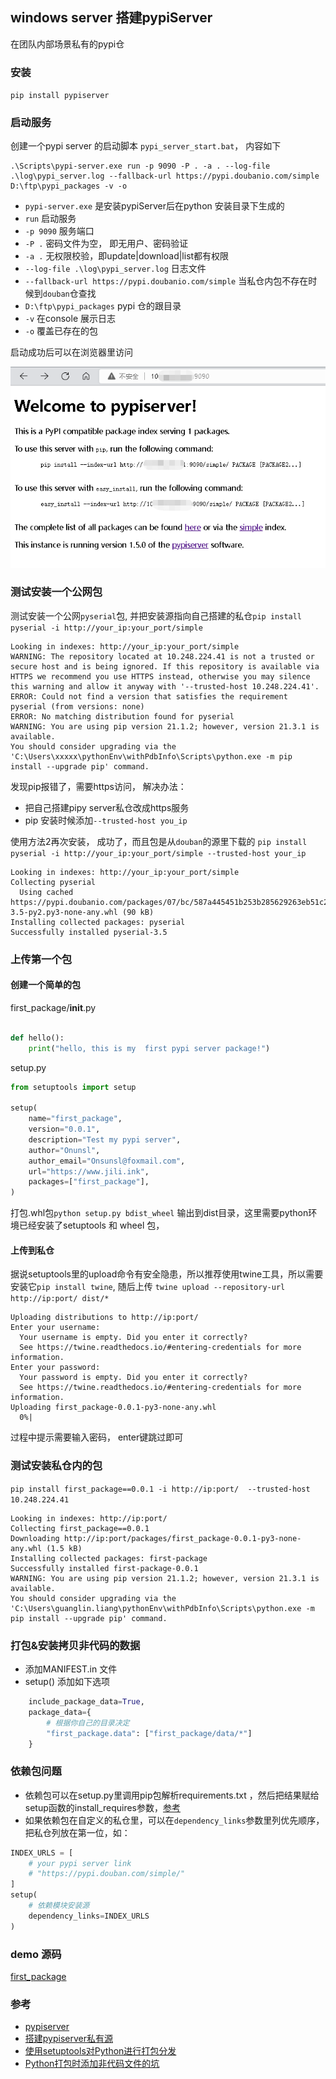 ## windows server 搭建pypiServer 

在团队内部场景私有的pypi仓


### 安装
`pip install pypiserver` 


### 启动服务
创建一个pypi server 的启动脚本 `pypi_server_start.bat`， 内容如下
```shell
.\Scripts\pypi-server.exe run -p 9090 -P . -a . --log-file .\log\pypi_server.log --fallback-url https://pypi.doubanio.com/simple  D:\ftp\pypi_packages -v -o
```

* `pypi-server.exe` 是安装pypiServer后在python 安装目录下生成的
* `run` 启动服务
* `-p 9090` 服务端口
* `-P .` 密码文件为空， 即无用户、密码验证
* `-a .` 无权限校验，即update|download|list都有权限
* `--log-file .\log\pypi_server.log`  日志文件
* `--fallback-url https://pypi.doubanio.com/simple` 当私仓内包不存在时候到`douban`仓查找
* `D:\ftp\pypi_packages` pypi 仓的跟目录
* `-v` 在console 展示日志
* `-o` 覆盖已存在的包

启动成功后可以在浏览器里访问

![](static\images\pypi_server.png)



### 测试安装一个公网包

测试安装一个公网`pyserial`包, 并把安装源指向自己搭建的私仓`pip install pyserial -i http://your_ip:your_port/simple`
```shell
Looking in indexes: http://your_ip:your_port/simple
WARNING: The repository located at 10.248.224.41 is not a trusted or secure host and is being ignored. If this repository is available via HTTPS we recommend you use HTTPS instead, otherwise you may silence this warning and allow it anyway with '--trusted-host 10.248.224.41'.
ERROR: Could not find a version that satisfies the requirement pyserial (from versions: none)
ERROR: No matching distribution found for pyserial
WARNING: You are using pip version 21.1.2; however, version 21.3.1 is available.
You should consider upgrading via the 'C:\Users\xxxxx\pythonEnv\withPdbInfo\Scripts\python.exe -m pip install --upgrade pip' command.
```

发现pip报错了，需要https访问， 解决办法：
* 把自己搭建pipy server私仓改成https服务
* pip 安装时候添加`--trusted-host you_ip`

使用方法2再次安装， 成功了，而且包是从`douban`的源里下载的
`pip install pyserial -i http://your_ip:your_port/simple --trusted-host your_ip`

```shell
Looking in indexes: http://your_ip:your_port/simple
Collecting pyserial
  Using cached https://pypi.doubanio.com/packages/07/bc/587a445451b253b285629263eb51c2d8e9bcea4fc97826266d186f96f558/pyserial-3.5-py2.py3-none-any.whl (90 kB)
Installing collected packages: pyserial
Successfully installed pyserial-3.5

```

### 上传第一个包
#### 创建一个简单的包
first_package/__init__.py
```python

def hello():
    print("hello, this is my  first pypi server package!")
```

setup.py
```python
from setuptools import setup

setup(
    name="first_package",
    version="0.0.1",
    description="Test my pypi server",
    author="Onunsl",
    author_email="Onsunsl@foxmail.com",
    url="https://www.jili.ink",
    packages=["first_package"],
)
```
打包.whl包`python setup.py bdist_wheel` 输出到dist目录，这里需要python环境已经安装了setuptools 和 wheel 包，


#### 上传到私仓
据说setuptools里的upload命令有安全隐患，所以推荐使用twine工具，所以需要安装它`pip install twine`, 随后上传
`twine upload --repository-url http://ip:port/ dist/*`
```shell
Uploading distributions to http://ip:port/
Enter your username:
  Your username is empty. Did you enter it correctly?
  See https://twine.readthedocs.io/#entering-credentials for more information.
Enter your password:
  Your password is empty. Did you enter it correctly?
  See https://twine.readthedocs.io/#entering-credentials for more information.
Uploading first_package-0.0.1-py3-none-any.whl
  0%| 
```

过程中提示需要输入密码， enter键跳过即可

### 测试安装私仓内的包

`pip install first_package==0.0.1 -i http://ip:port/  --trusted-host 10.248.224.41`

```shell
Looking in indexes: http://ip:port/
Collecting first_package==0.0.1
Downloading http://ip:port/packages/first_package-0.0.1-py3-none-any.whl (1.5 kB)
Installing collected packages: first-package
Successfully installed first-package-0.0.1
WARNING: You are using pip version 21.1.2; however, version 21.3.1 is available.
You should consider upgrading via the 'C:\Users\guanglin.liang\pythonEnv\withPdbInfo\Scripts\python.exe -m pip install --upgrade pip' command.
```

### 打包&安装拷贝非代码的数据
* 添加MANIFEST.in 文件
* setup() 添加如下选项
```python
    include_package_data=True,
    package_data={
        # 根据你自己的目录决定
        "first_package.data": ["first_package/data/*"]
    }
```


### 依赖包问题
* 依赖包可以在setup.py里调用pip包解析requirements.txt ，然后把结果赋给setup函数的install_requires参数，[参考](https://qastack.cn/programming/14399534/reference-requirements-txt-for-the-install-requires-kwarg-in-setuptools-setup-py)
* 如果依赖包在自定义的私仓里，可以在`dependency_links`参数里列优先顺序，把私仓列放在第一位，如：
```python
INDEX_URLS = [
    # your pypi server link
    # "https://pypi.douban.com/simple/"
]
setup(
    # 依赖模块安装源
    dependency_links=INDEX_URLS
)
```

### demo 源码
[first_package](demo/pypi_server_demo)


### 参考
* [pypiserver](https://pypi.org/project/pypiserver/)
* [搭建pypiserver私有源](https://blog.csdn.net/qq_45957580/article/details/123185498)
* [使用setuptools对Python进行打包分发](https://zhongneng.github.io/2019/01/19/python-setuptools/)
* [Python打包时添加非代码文件的坑](https://zhuanlan.zhihu.com/p/24312755)